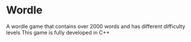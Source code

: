 # Wordle
A wordle game that contains over 2000 words and has different difficulty levels
This game is fully developed in C++
